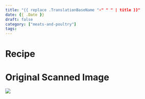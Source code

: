 ```yaml
---
title: "{{ replace .TranslationBaseName "-" " " | title }}"
date: {{ .Date }}
draft: false
category: ["meats-and-poultry"]
tags:
---
```


# Recipe

# Original Scanned Image

![](/static/meats-and-poultry/image.png)